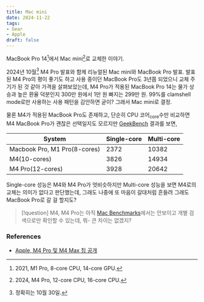 ```yaml
---
title: Mac mini
date: 2024-11-22
tags:
- Gear
- Apple
draft: false
---
```


MacBook Pro 14[^1]에서 Mac mini[^2]로 교체한 이야기.

[^1]: 2021, M1 Pro, 8-core CPU, 14-core GPU.
[^2]: 2024, M4 Pro, 12-core CPU, 16-core CPU.

2024년 10월[^3] M4 Pro 발표와 함께 리뉴얼된 Mac mini와 MacBook Pro 발표. 발표된 M4 Pro의 평이 좋기도 하고 사용 중이던 MacBook Pro도 3년쯤 되었으니 교체 주기가 된 것 같아 가격을 살펴보았는데, M4 Pro가 적용된 MacBook Pro 14는 물가 상승과 높은 환율 덕분인지 300만 원에서 1만 원 빠지는 299만 원. 99%를 clamshell mode로만 사용하는 사용 패턴을 감안하면 굳이? 그래서 Mac mini로 결정.

[^3]: 정확히는 10월 30일.

물론 M4가 적용된 MacBook Pro도 존재하고, 단순히 CPU 코어<sub>core</sub>수만 비교하면 M4 MacBook Pro가 괜찮은 선택일지도 모르지만 [GeekBench](https://www.geekbench.com) 결과를 보면,

| System | Single-core | Multi-core | 
| --- | --- | --- |
| Macbook Pro, M1 Pro(8-cores) |  2372 | 10382 |
| M4(10-cores) | 3826 | 14934 |
| M4 Pro(12-cores) |  3928 | 20642 |

Single-core 성능은 M4와 M4 Pro가 엇비슷하지만 Multi-core 성능을 보면 M4로의 교체는 의미가 없다고 판단했는데, 그래도 나중에 또 마음이 갈대처럼 흔들려 그래도 MacBook Pro로 갈 걸 할지도? 

> [!question] M4, M4 Pro는 아직 [Mac Benchmarks](https://browser.geekbench.com/mac-benchmarks)에서는 안보이고 개별 검색으로만 확인할 수 있는데, 뭐- 큰 차이는 없겠지?


### References
- [Apple, M4 Pro 및 M4 Max 칩 공개](https://www.apple.com/kr/newsroom/2024/10/apple-introduces-m4-pro-and-m4-max/)

